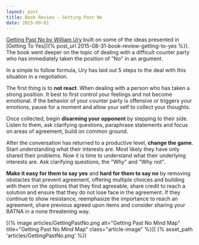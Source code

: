 ```yaml
---
layout: post
title: Book Review - Getting Past No
date: 2015-09-01
---
```


[Getting Past No by William
Ury](http://www.amazon.com/Getting-Past-Negotiating-Difficult-Situations/dp/0553371312)
built on some of the ideas presented in [Getting To Yes]({% post_url 2015-08-31-book-review-getting-to-yes %}).
The book went deeper on the topic of
dealing with a difficult counter party who has immediately taken the position
of "No" in an argument.

<!--more-->

In a simple to follow formula, Ury has laid out 5 steps to the deal with this
situation in a negotiation.

The first thing is to **not react**. When dealing with a person who has taken a
strong position. It best to first control your feelings and not become
emotional. If the behavior of your counter party is offensive or triggers your
emotions, pause for a moment and allow your self to collect your thoughts.

Once collected, begin **disarming your opponent** by stepping to their side.
Listen to them, ask clarifying questions, paraphrase statements and focus on
areas of agreement, build on common ground.

After the conversation has returned to a productive level, **change the game**.
Start understanding what their interests are. Most likely they have only
shared their problems. Now it is time to understand what their underlying
interests are. Ask clarifying questions, the "Why" and "Why not".

**Make it easy for them to say yes** and **hard for them to say no** by
removing obstacles that prevent agreement, offering multiple choices and
building with them on the options that they find agreeable, share credit to
reach a solution and ensure that they do not lose face in the agreement. If
they continue to show resistance, reemphasize the importance to reach an
agreement, share previous agreed upon items and consider sharing your BATNA in
a none threatening way.

[{% image articles/GettingPastNo.png alt="Getting Past No Mind Map" title="Getting Past No Mind Map" class="article-image" %}](
{% asset_path 'articles/GettingPastNo.png' %})

